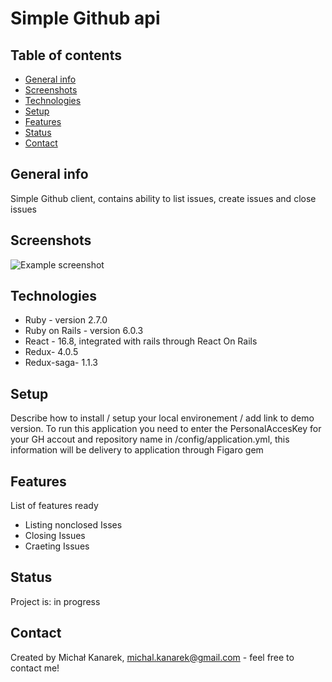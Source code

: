 # Simple Github api

## Table of contents
* [General info](#general-info)
* [Screenshots](#screenshots)
* [Technologies](#technologies)
* [Setup](#setup)
* [Features](#features)
* [Status](#status)
* [Contact](#contact)

## General info
Simple Github client, contains ability to list issues, create issues and close issues

## Screenshots
![Example screenshot](./img/screenshot.png)

## Technologies
* Ruby - version 2.7.0
* Ruby on Rails - version 6.0.3
* React - 16.8, integrated with rails through React On Rails
* Redux-  4.0.5
* Redux-saga-  1.1.3


## Setup
Describe how to install / setup your local environement / add link to demo version.
To run this application you need to enter the PersonalAccesKey for your GH accout  and repository name in /config/application.yml, 
this information will be delivery to application through Figaro gem


## Features
List of features ready
* Listing nonclosed Isses
* Closing Issues
* Craeting Issues

## Status
Project is: in progress


## Contact
Created by Michał Kanarek, michal.kanarek@gmail.com - feel free to contact me!
